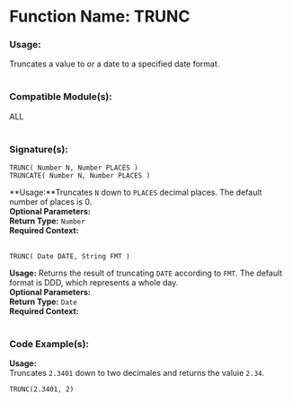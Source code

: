 # Function Name: TRUNC

### Usage:
Truncates a value to or a date to a specified date format. 
<br><br>

### Compatible Module(s):
ALL
<br><br>

### Signature(s):
```
TRUNC( Number N, Number PLACES ) 
TRUNCATE( Number N, Number PLACES )
```
**Usage:**Truncates `N` down to `PLACES` decimal places. The default number of places is 0.<br>
**Optional Parameters:**<br>
**Return Type:** `Number`<br>
**Required Context:**<br>
<br>

```
TRUNC( Date DATE, String FMT )
```
**Usage:** Returns the result of truncating `DATE` according to `FMT`. The default format is DDD, which represents a whole day.<br>
**Optional Parameters:**<br>
**Return Type:** `Date`<br>
**Required Context:**<br>
<br>

### Code Example(s):
**Usage:**<br>
Truncates `2.3401` down to two decimales and returns the valuie `2.34`.
```
TRUNC(2.3401, 2)
```